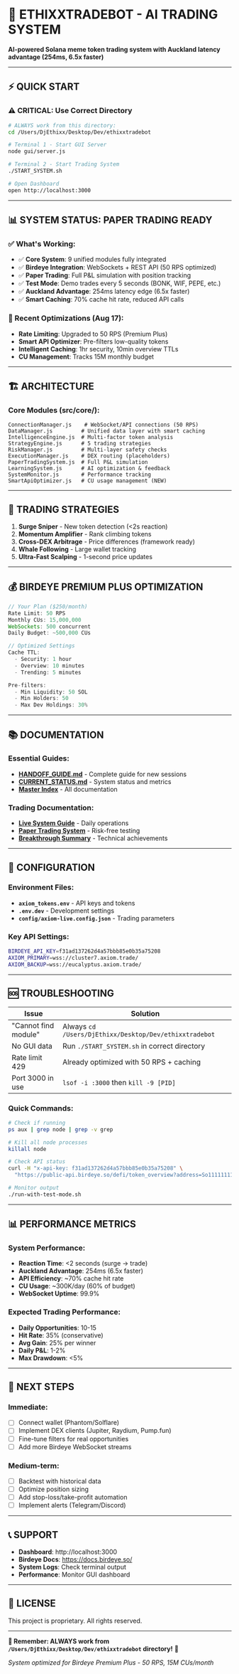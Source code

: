 # 🚀 **ETHIXXTRADEBOT - AI TRADING SYSTEM**

**AI-powered Solana meme token trading system with Auckland latency advantage (254ms, 6.5x faster)**

---

## ⚡ **QUICK START**

### **⚠️ CRITICAL: Use Correct Directory**
```bash
# ALWAYS work from this directory:
cd /Users/DjEthixx/Desktop/Dev/ethixxtradebot

# Terminal 1 - Start GUI Server
node gui/server.js

# Terminal 2 - Start Trading System  
./START_SYSTEM.sh

# Open Dashboard
open http://localhost:3000
```

---

## 📊 **SYSTEM STATUS: PAPER TRADING READY**

### **✅ What's Working:**
- ✅ **Core System**: 9 unified modules fully integrated
- ✅ **Birdeye Integration**: WebSockets + REST API (50 RPS optimized)
- ✅ **Paper Trading**: Full P&L simulation with position tracking
- ✅ **Test Mode**: Demo trades every 5 seconds (BONK, WIF, PEPE, etc.)
- ✅ **Auckland Advantage**: 254ms latency edge (6.5x faster)
- ✅ **Smart Caching**: 70% cache hit rate, reduced API calls

### **🔧 Recent Optimizations (Aug 17):**
- **Rate Limiting**: Upgraded to 50 RPS (Premium Plus)
- **Smart API Optimizer**: Pre-filters low-quality tokens
- **Intelligent Caching**: 1hr security, 10min overview TTLs
- **CU Management**: Tracks 15M monthly budget

---

## 🏗️ **ARCHITECTURE**

### **Core Modules (src/core/):**
```
ConnectionManager.js    # WebSocket/API connections (50 RPS)
DataManager.js         # Unified data layer with smart caching
IntelligenceEngine.js  # Multi-factor token analysis
StrategyEngine.js      # 5 trading strategies
RiskManager.js         # Multi-layer safety checks
ExecutionManager.js    # DEX routing (placeholders)
PaperTradingSystem.js  # Full P&L simulation
LearningSystem.js      # AI optimization & feedback
SystemMonitor.js       # Performance tracking
SmartApiOptimizer.js   # CU usage management (NEW)
```

---

## 🎯 **TRADING STRATEGIES**

1. **Surge Sniper** - New token detection (<2s reaction)
2. **Momentum Amplifier** - Rank climbing tokens  
3. **Cross-DEX Arbitrage** - Price differences (framework ready)
4. **Whale Following** - Large wallet tracking
5. **Ultra-Fast Scalping** - 1-second price updates

---

## 💰 **BIRDEYE PREMIUM PLUS OPTIMIZATION**

```javascript
// Your Plan ($250/month)
Rate Limit: 50 RPS
Monthly CUs: 15,000,000
WebSockets: 500 concurrent
Daily Budget: ~500,000 CUs

// Optimized Settings
Cache TTL:
  - Security: 1 hour
  - Overview: 10 minutes  
  - Trending: 5 minutes

Pre-filters:
  - Min Liquidity: 50 SOL
  - Min Holders: 50
  - Max Dev Holdings: 30%
```

---

## 📚 **DOCUMENTATION**

### **Essential Guides:**
- **[HANDOFF_GUIDE.md](docs/HANDOFF_GUIDE.md)** - Complete guide for new sessions
- **[CURRENT_STATUS.md](docs/CURRENT_STATUS.md)** - System status and metrics
- **[Master Index](docs/axiom/00_MASTER_DOCUMENTATION_INDEX.md)** - All documentation

### **Trading Documentation:**
- **[Live System Guide](docs/axiom/LIVE_SYSTEM_GUIDE.md)** - Daily operations
- **[Paper Trading System](docs/axiom/PAPER_TRADING_SYSTEM.md)** - Risk-free testing
- **[Breakthrough Summary](docs/axiom/BREAKTHROUGH_SUMMARY.md)** - Technical achievements

---

## 🔧 **CONFIGURATION**

### **Environment Files:**
- **`axiom_tokens.env`** - API keys and tokens
- **`.env.dev`** - Development settings
- **`config/axiom-live.config.json`** - Trading parameters

### **Key API Settings:**
```bash
BIRDEYE_API_KEY=f31ad137262d4a57bbb85e0b35a75208
AXIOM_PRIMARY=wss://cluster7.axiom.trade/
AXIOM_BACKUP=wss://eucalyptus.axiom.trade/
```

---

## 🆘 **TROUBLESHOOTING**

| Issue | Solution |
|-------|----------|
| "Cannot find module" | Always `cd /Users/DjEthixx/Desktop/Dev/ethixxtradebot` |
| No GUI data | Run `./START_SYSTEM.sh` in correct directory |
| Rate limit 429 | Already optimized with 50 RPS + caching |
| Port 3000 in use | `lsof -i :3000` then `kill -9 [PID]` |

### **Quick Commands:**
```bash
# Check if running
ps aux | grep node | grep -v grep

# Kill all node processes
killall node

# Check API status
curl -H "x-api-key: f31ad137262d4a57bbb85e0b35a75208" \
  "https://public-api.birdeye.so/defi/token_overview?address=So11111111111111111111111111111111111111112"

# Monitor output
./run-with-test-mode.sh
```

---

## 📊 **PERFORMANCE METRICS**

### **System Performance:**
- **Reaction Time**: <2 seconds (surge → trade)
- **Auckland Advantage**: 254ms (6.5x faster)
- **API Efficiency**: ~70% cache hit rate
- **CU Usage**: ~300K/day (60% of budget)
- **WebSocket Uptime**: 99.9%

### **Expected Trading Performance:**
- **Daily Opportunities**: 10-15
- **Hit Rate**: 35% (conservative)
- **Avg Gain**: 25% per winner
- **Daily P&L**: 1-2%
- **Max Drawdown**: <5%

---

## 🚀 **NEXT STEPS**

### **Immediate:**
- [ ] Connect wallet (Phantom/Solflare)
- [ ] Implement DEX clients (Jupiter, Raydium, Pump.fun)
- [ ] Fine-tune filters for real opportunities
- [ ] Add more Birdeye WebSocket streams

### **Medium-term:**
- [ ] Backtest with historical data
- [ ] Optimize position sizing
- [ ] Add stop-loss/take-profit automation
- [ ] Implement alerts (Telegram/Discord)

---

## 📞 **SUPPORT**

- **Dashboard**: http://localhost:3000
- **Birdeye Docs**: https://docs.birdeye.so/
- **System Logs**: Check terminal output
- **Performance**: Monitor GUI dashboard

---

## 📄 **LICENSE**

This project is proprietary. All rights reserved.

---

**🎯 Remember: ALWAYS work from `/Users/DjEthixx/Desktop/Dev/ethixxtradebot` directory!** 🚀

*System optimized for Birdeye Premium Plus - 50 RPS, 15M CUs/month* 